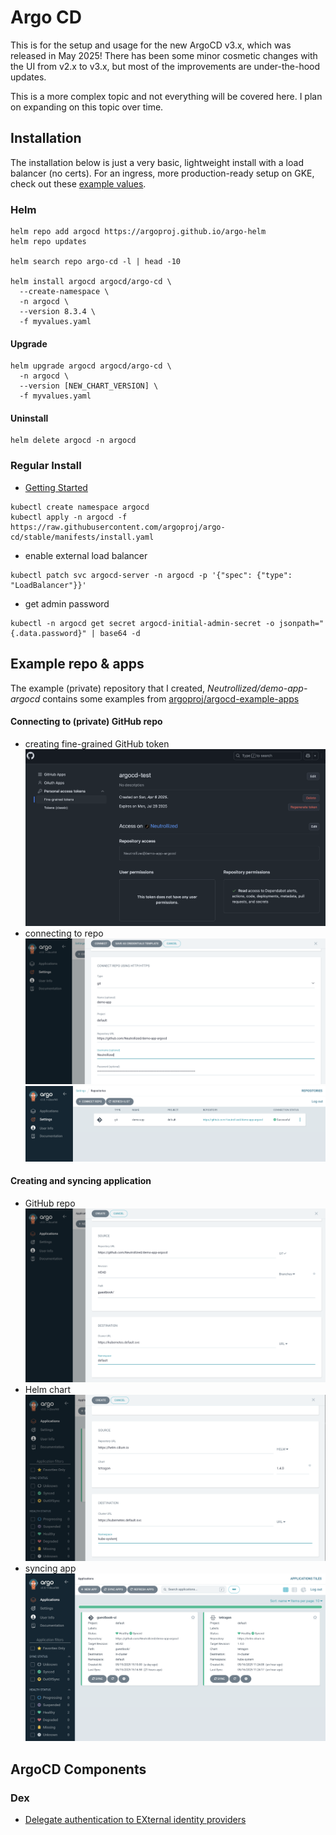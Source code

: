 # Argo CD 
This is for the setup and usage for the new ArgoCD v3.x, which was released in May 2025! There has been some minor cosmetic changes with the UI from v2.x to v3.x, but most of the improvements are under-the-hood updates.

This is a more complex topic and not everything will be covered here.  I plan on expanding on this topic over time.


## Installation
The installation below is just a very basic, lightweight install with a load balancer (no certs).  For an ingress, more production-ready setup on GKE, check out these [example values](https://github.com/argoproj/argo-helm/tree/main/charts/argo-cd#gke-application-load-balancer).

### Helm
```
helm repo add argocd https://argoproj.github.io/argo-helm
helm repo updates

helm search repo argo-cd -l | head -10

helm install argocd argocd/argo-cd \
  --create-namespace \
  -n argocd \
  --version 8.3.4 \
  -f myvalues.yaml
```

#### Upgrade
```
helm upgrade argocd argocd/argo-cd \
  -n argocd \
  --version [NEW_CHART_VERSION] \
  -f myvalues.yaml
```

#### Uninstall
```
helm delete argocd -n argocd
```


### Regular Install
- [Getting Started](https://argo-cd.readthedocs.io/en/stable/getting_started/)
```
kubectl create namespace argocd
kubectl apply -n argocd -f https://raw.githubusercontent.com/argoproj/argo-cd/stable/manifests/install.yaml
```

- enable external load balancer
```
kubectl patch svc argocd-server -n argocd -p '{"spec": {"type": "LoadBalancer"}}'
```

- get admin password
```
kubectl -n argocd get secret argocd-initial-admin-secret -o jsonpath="{.data.password}" | base64 -d
```


## Example repo & apps
The example (private) repository that I created, *Neutrollized/demo-app-argocd* contains some examples from [argoproj/argocd-example-apps](https://github.com/argoproj/argocd-example-apps)

#### Connecting to (private) GitHub repo
- creating fine-grained GitHub token
![GitHub PAT with perms](./static/01_gh_token_perms.png)
- connecting to repo
![ArgoCD connecting to GitHub repo](./static/02_argocd_connect_repo.png)
![ArgoCD connected to GitHub repo](./static/03_argocd_connected_repo.png)

#### Creating and syncing application
- GitHub repo
![ArgoCD create app (GitHub)](./static/04_argocd_create_app_git.png)
- Helm chart
![ArgoCD create app (Helm)](./static/05_argocd_create_app_helm.png)
- syncing app
![ArgoCD sync app](./static/06_argocd_sync_app.png)


## ArgoCD Components
### Dex
- [Delegate authentication to EXternal identity providers](https://argocd-operator.readthedocs.io/en/latest/usage/dex/)
